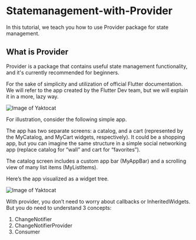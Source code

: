 # Statemanagement-with-Provider
In this tutorial, we teach you how to use Provider package for state management.
## What is Provider
Provider is a package that contains useful state management functionality, and it's currently recommended for beginners.

For the sake of simplicity and utilization of official Flutter documentation. We will refer to the app created by the Flutter Dev team, but we will explain it in a more, lazy way.


![Image of Yaktocat](https://flutter.dev/assets/development/data-and-backend/state-mgmt/model-shopper-screencast-e0ada0e83cd8e7fdcad84167b8f7ffd7eb5ef85b0cb8957f03c6f05bd16b1cea.gif)

For illustration, consider the following simple app.

The app has two separate screens: a catalog, and a cart (represented by the MyCatalog, and MyCart widgets, respectively). It could be a shopping app, but you can imagine the same structure in a simple social networking app (replace catalog for “wall” and cart for “favorites”).

The catalog screen includes a custom app bar (MyAppBar) and a scrolling view of many list items (MyListItems).

Here’s the app visualized as a widget tree.


![Image of Yaktocat](https://flutter.dev/assets/development/data-and-backend/state-mgmt/simple-widget-tree-8fe7a45d88d5007510b3f2f27caa845a0453663d4e5c60b5c8d0dc036ad8a966.png)

With provider, you don’t need to worry about callbacks or InheritedWidgets. But you do need to understand 3 concepts:

1. ChangeNotifier
2. ChangeNotifierProvider
3. Consumer

